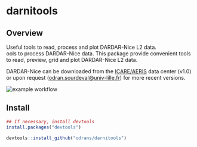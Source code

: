 # darnitools

## Overview

Useful tools to read, process and plot DARDAR-Nice L2 data.  
ools to process DARDAR-Nice data. This package provide convenient tools to read, preview, grid and plot DARDAR-Nice L2 data.

DARDAR-Nice can be downloaded from the [ICARE/AERIS](https://www.icare.univ-lille.fr/) data center (v1.0) or upon request (odran.sourdeval@univ-lille.fr) for more recent versions.

![example workflow](https://github.com/odrans/darnitools/actions/workflows/r.yml/badge.svg)


## Install

```R
## If necessary, install devtools
install.packages("devtools")

devtools::install_github("odrans/darnitools")
```



